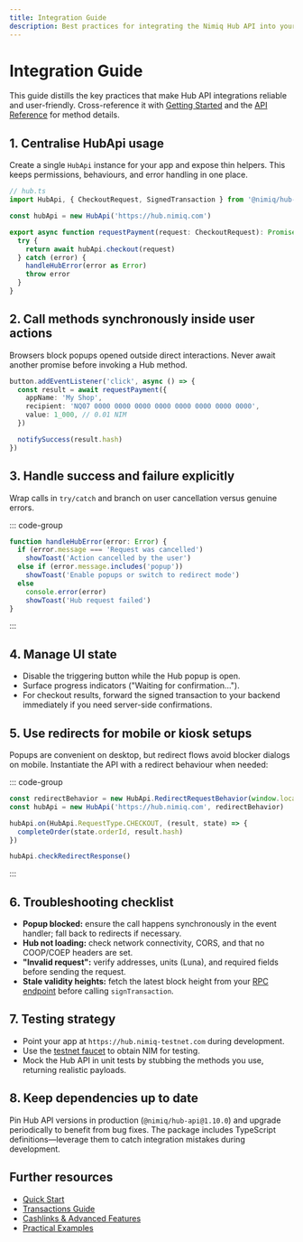 ```yaml
---
title: Integration Guide
description: Best practices for integrating the Nimiq Hub API into your application
---
```


# Integration Guide

This guide distills the key practices that make Hub API integrations reliable and user-friendly. Cross-reference it with
[Getting Started](/hub/getting-started) and the [API Reference](/hub/api-reference) for method details.

## 1. Centralise HubApi usage

Create a single `HubApi` instance for your app and expose thin helpers. This keeps permissions, behaviours, and error
handling in one place.

```ts [request-payment.ts]
// hub.ts
import HubApi, { CheckoutRequest, SignedTransaction } from '@nimiq/hub-api'

const hubApi = new HubApi('https://hub.nimiq.com')

export async function requestPayment(request: CheckoutRequest): Promise<SignedTransaction> {
  try {
    return await hubApi.checkout(request)
  } catch (error) {
    handleHubError(error as Error)
    throw error
  }
}
```

## 2. Call methods synchronously inside user actions

Browsers block popups opened outside direct interactions. Never await another promise before invoking a Hub method.

```ts [notify-success.ts]
button.addEventListener('click', async () => {
  const result = await requestPayment({
    appName: 'My Shop',
    recipient: 'NQ07 0000 0000 0000 0000 0000 0000 0000 0000',
    value: 1_000, // 0.01 NIM
  })

  notifySuccess(result.hash)
})
```

## 3. Handle success and failure explicitly

Wrap calls in `try/catch` and branch on user cancellation versus genuine errors.

::: code-group

```ts [handle-hub-error.ts]
function handleHubError(error: Error) {
  if (error.message === 'Request was cancelled') 
    showToast('Action cancelled by the user')
  else if (error.message.includes('popup'))
    showToast('Enable popups or switch to redirect mode')
  else
    console.error(error)
    showToast('Hub request failed')
}
```

:::

## 4. Manage UI state

- Disable the triggering button while the Hub popup is open.
- Surface progress indicators ("Waiting for confirmation…").
- For checkout results, forward the signed transaction to your backend immediately if you need server-side confirmations.

## 5. Use redirects for mobile or kiosk setups

Popups are convenient on desktop, but redirect flows avoid blocker dialogs on mobile. Instantiate the API with a redirect
behaviour when needed:

::: code-group

```ts [setup-redirect-behavior.ts]
const redirectBehavior = new HubApi.RedirectRequestBehavior(window.location.href, { orderId })
const hubApi = new HubApi('https://hub.nimiq.com', redirectBehavior)

hubApi.on(HubApi.RequestType.CHECKOUT, (result, state) => {
  completeOrder(state.orderId, result.hash)
})

hubApi.checkRedirectResponse()
```

:::

## 6. Troubleshooting checklist

- **Popup blocked:** ensure the call happens synchronously in the event handler; fall back to redirects if necessary.
- **Hub not loading:** check network connectivity, CORS, and that no COOP/COEP headers are set.
- **"Invalid request":** verify addresses, units (Luna), and required fields before sending the request.
- **Stale validity heights:** fetch the latest block height from your [RPC endpoint](/rpc-client/) before calling `signTransaction`.

## 7. Testing strategy

- Point your app at `https://hub.nimiq-testnet.com` during development.
- Use the [testnet faucet](https://faucet.nimiq-testnet.com) to obtain NIM for testing.
- Mock the Hub API in unit tests by stubbing the methods you use, returning realistic payloads.

## 8. Keep dependencies up to date

Pin Hub API versions in production (`@nimiq/hub-api@1.10.0`) and upgrade periodically to benefit from bug fixes. The
package includes TypeScript definitions—leverage them to catch integration mistakes during development.

## Further resources

- [Quick Start](../getting-started)
- [Transactions Guide](./transactions)
- [Cashlinks & Advanced Features](./advanced)
- [Practical Examples](../examples)
